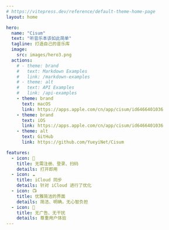```yaml
---
# https://vitepress.dev/reference/default-theme-home-page
layout: home

hero:
  name: "Cisum"
  text: "听音乐本该如此简单"
  tagline: 打造自己的音乐库
  image: 
    src: images/hero3.png
  actions:
    # - theme: brand
    #   text: Markdown Examples
    #   link: /markdown-examples
    # - theme: alt
    #   text: API Examples
    #   link: /api-examples
    - theme: brand
      text: macOS
      link: https://apps.apple.com/cn/app/cisum/id6466401036
    - theme: brand
      text: iOS
      link: https://apps.apple.com/cn/app/cisum/id6466401036
    - theme: alt
      text: GitHub
      link: https://github.com/YueyiNet/Cisum

features:
  - icon: 🔕
    title: 无需注册、登录、扫码
    details: 打开即用
  - icon: ☁️
    title: iCloud 同步
    details: 针对 iCloud 进行了优化
  - icon: 📺
    title: 优雅简洁的界面
    details: 简洁、明确，无心智负担
  - icon: 🍵
    title: 无广告、无干扰
    details: 尊重用户体验
---
```


<div class="flex flex-col my-12 justify-center items-center">
  <div class="w-3/4 shadow-2xl">
    <img src="/images/hero.png" class="" alt="">
  </div>
</div>
